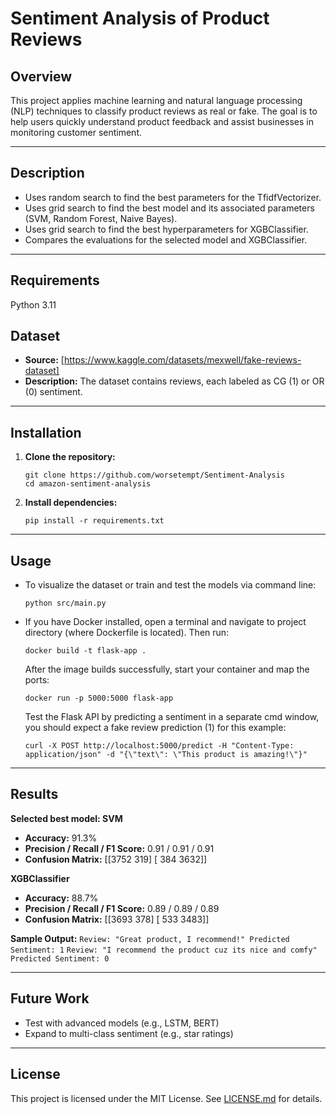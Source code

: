 # Sentiment Analysis of Product Reviews

## Overview

This project applies machine learning and natural language processing (NLP) techniques to classify product reviews as real or fake. The goal is to help users quickly understand product feedback and assist businesses in monitoring customer sentiment. 

---

## Description
- Uses random search to find the best parameters for the TfidfVectorizer.
- Uses grid search to find the best model and its associated parameters (SVM, Random Forest, Naive Bayes).
- Uses grid search to find the best hyperparameters for XGBClassifier.
- Compares the evaluations for the selected model and XGBClassifier.
---

## Requirements

Python 3.11

## Dataset

- **Source:** [https://www.kaggle.com/datasets/mexwell/fake-reviews-dataset]
- **Description:** The dataset contains reviews, each labeled as CG (1) or OR (0) sentiment.

---

## Installation

1. **Clone the repository:**
    ```
    git clone https://github.com/worsetempt/Sentiment-Analysis
    cd amazon-sentiment-analysis
    ```

2. **Install dependencies:**
    ```
    pip install -r requirements.txt
    ```

---

## Usage
-   To visualize the dataset or train and test the models via command line:
    ```
    python src/main.py
    ```

-   If you have Docker installed, open a terminal and navigate to project directory (where Dockerfile is located). Then run:
    ```
    docker build -t flask-app .
    ```
    After the image builds successfully, start your container and map the ports:
    ```
    docker run -p 5000:5000 flask-app
    ```
    Test the Flask API by predicting a sentiment in a separate cmd window, you should expect a fake review prediction (1) for this example:
    ```
    curl -X POST http://localhost:5000/predict -H "Content-Type: application/json" -d "{\"text\": \"This product is amazing!\"}"
    ```
---

## Results
**Selected best model: SVM**
- **Accuracy:** 91.3%
- **Precision / Recall / F1 Score:** 0.91 / 0.91 / 0.91
- **Confusion Matrix:** [[3752  319] [ 384 3632]]

**XGBClassifier**
- **Accuracy:** 88.7%
- **Precision / Recall / F1 Score:** 0.89 / 0.89 / 0.89
- **Confusion Matrix:** [[3693  378] [ 533 3483]]

**Sample Output:**
    ```
    Review: "Great product, I recommend!"
    Predicted Sentiment: 1
    ```
    ```
    Review: "I recommend the product cuz its nice and comfy"
    Predicted Sentiment: 0
    ```

---

## Future Work

- Test with advanced models (e.g., LSTM, BERT)
- Expand to multi-class sentiment (e.g., star ratings)

---

## License

This project is licensed under the MIT License. See [LICENSE.md](LICENSE.md) for details.
